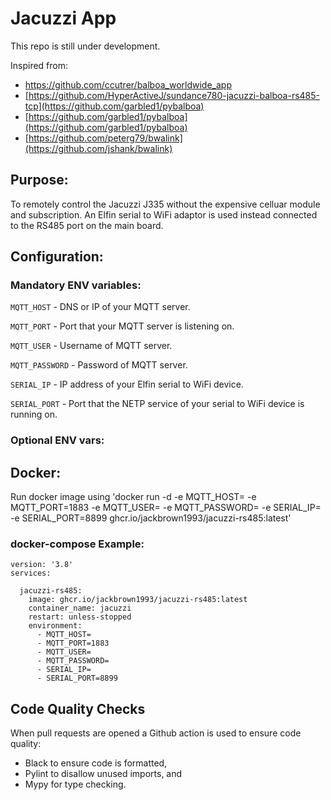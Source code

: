 # Jacuzzi App

This repo is still under development.

Inspired from:
- https://github.com/ccutrer/balboa_worldwide_app
- [https://github.com/HyperActiveJ/sundance780-jacuzzi-balboa-rs485-tcp](https://github.com/garbled1/pybalboa)
- [https://github.com/garbled1/pybalboa](https://github.com/garbled1/pybalboa)
- [https://github.com/peterg79/bwalink](https://github.com/jshank/bwalink)


## Purpose:

To remotely control the Jacuzzi J335 without the expensive celluar module and subscription. An Elfin serial to WiFi adaptor is used instead connected to the RS485 port on the main board.


## Configuration:

### Mandatory ENV variables:

`MQTT_HOST` - DNS or IP of your MQTT server.

`MQTT_PORT` - Port that your MQTT server is listening on.

`MQTT_USER` - Username of MQTT server.

`MQTT_PASSWORD` - Password of MQTT server.


`SERIAL_IP` - IP address of your Elfin serial to WiFi device.

`SERIAL_PORT` - Port that the NETP service of your serial to WiFi device is running on.


### Optional ENV vars:

## Docker:

Run docker image using 'docker run -d -e MQTT_HOST= -e MQTT_PORT=1883 -e MQTT_USER= -e MQTT_PASSWORD= -e SERIAL_IP= -e SERIAL_PORT=8899 ghcr.io/jackbrown1993/jacuzzi-rs485:latest'

### docker-compose Example:

```
version: '3.8'
services:

  jacuzzi-rs485:
    image: ghcr.io/jackbrown1993/jacuzzi-rs485:latest
    container_name: jacuzzi
    restart: unless-stopped
    environment:
      - MQTT_HOST=
      - MQTT_PORT=1883
      - MQTT_USER=
      - MQTT_PASSWORD=
      - SERIAL_IP=
      - SERIAL_PORT=8899
```
## Code Quality Checks

When pull requests are opened a Github action is used to ensure code quality:
- Black to ensure code is formatted,
- Pylint to disallow unused imports, and
- Mypy for type checking.
